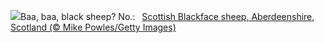 ![](https://www.bing.com/th?id=OHR.ScottishSheep_EN-GB0591608610_UHD.jpg&w=1000)Baa, baa, black sheep? No.:&nbsp;&ensp;[Scottish Blackface sheep, Aberdeenshire, Scotland (© Mike Powles/Getty Images)](https://www.bing.com/th?id=OHR.ScottishSheep_EN-GB0591608610_UHD.jpg)
<br><br/>
